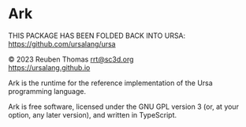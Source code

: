 # Ark

THIS PACKAGE HAS BEEN FOLDED BACK INTO URSA: https://github.com/ursalang/ursa

© 2023 Reuben Thomas <rrt@sc3d.org>  
https://ursalang.github.io  

Ark is the runtime for the reference implementation of the Ursa programming language.

Ark is free software, licensed under the GNU GPL version 3 (or, at your
option, any later version), and written in TypeScript.
